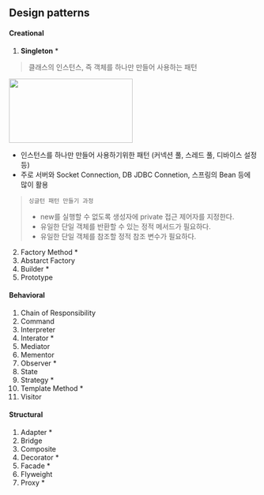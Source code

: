 ## Design patterns


#### Creational
1. **Singleton** *
> 클래스의 인스턴스, 즉 객체를 하나만 만들어 사용하는 패턴
<img width="250" height="130" src="https://github.com/Jiyoongrace/java-study/assets/88182667/4bc40277-ea88-4270-a6c4-744f68b08157" />

- 인스턴스를 하나만 만들어 사용하기위한 패턴 (커넥션 풀, 스레드 풀, 디바이스 설정 등)
- 주로 서버와 Socket Connection, DB JDBC Connetion, 스프링의 Bean 등에 많이 활용

> `싱글턴 패턴 만들기 과정`
> - new를 실행할 수 없도록 생성자에 private 접근 제어자를 지정한다.
> - 유일한 단일 객체를 반환할 수 있는 정적 메서드가 필요하다.
> - 유일한 단일 객체를 참조할 정적 참조 변수가 필요하다.

2. Factory Method *
3. Abstarct Factory
4. Builder *
5. Prototype

#### Behavioral
1. Chain of Responsibility
2. Command
3. Interpreter
4. Interator *
5. Mediator
6. Mementor
7. Observer *
8. State
9. Strategy *
10. Template Method *
11. Visitor


#### Structural
1. Adapter *
2. Bridge
3. Composite
4. Decorator *
5. Facade *
6. Flyweight
7. Proxy *
